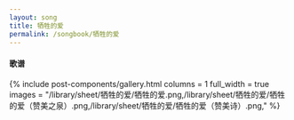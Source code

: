 ```yaml
---
layout: song
title: 牺牲的爱
permalink: /songbook/牺牲的爱
---
```


#### 歌谱

{% include post-components/gallery.html
    columns = 1
    full_width = true
    images = "/library/sheet/牺牲的爱/牺牲的爱.png,/library/sheet/牺牲的爱/牺牲的爱（赞美之泉）.png,/library/sheet/牺牲的爱/牺牲的爱（赞美诗）.png,"
%}
